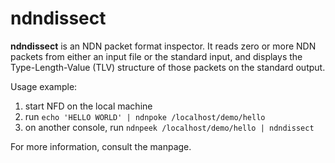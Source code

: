 # ndndissect

**ndndissect** is an NDN packet format inspector.
It reads zero or more NDN packets from either an input file or the standard
input, and displays the Type-Length-Value (TLV) structure of those packets
on the standard output.

Usage example:

1. start NFD on the local machine
2. run `echo 'HELLO WORLD' | ndnpoke /localhost/demo/hello`
3. on another console, run `ndnpeek /localhost/demo/hello | ndndissect`

For more information, consult the manpage.
